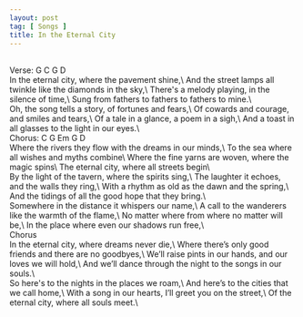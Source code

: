 ```yaml
---
layout: post
tag: [ Songs ]
title: In the Eternal City
---
```

<br/>
Verse:  G   C   G   D
<br/>
In the eternal city, where the pavement shine,\
And the street lamps all twinkle like the diamonds in the sky,\
There's a melody playing, in the silence of time,\
Sung from fathers to fathers to fathers to mine.\
<br/>
Oh, the song tells a story, of fortunes and fears,\
Of cowards and courage, and smiles and tears,\
Of a tale in a glance, a poem in a sigh,\
And a toast in all glasses to the light in our eyes.\
<br/>
Chorus:  C   G   Em  G   D
<br/>
Where the rivers they flow with the dreams in our minds,\
To the sea where all wishes and myths combine\
Where the fine yarns are woven, where the magic spins\
The eternal city, where all streets begin\
<br/>
By the light of the tavern, where the spirits sing,\
The laughter it echoes, and the walls they ring,\
With a rhythm as old as the dawn and the spring,\
And the tidings of all the good hope that they bring.\
<br/>
Somewhere in the distance it whispers our name,\
A call to the wanderers like the warmth of the flame,\
No matter where from where no matter will be,\
In the place where even our shadows run free,\
<br/>
Chorus
<br/>
In the eternal city, where dreams never die,\
Where there’s only good friends and there are no goodbyes,\
We’ll raise pints in our hands, and our loves we will hold,\
And we’ll dance through the night to the songs in our souls.\
<br/>
So here's to the nights in the places we roam,\
And here’s to the cities that we call home,\
With a song in our hearts, I’ll greet you on the street,\
Of the eternal city, where all souls meet.\
